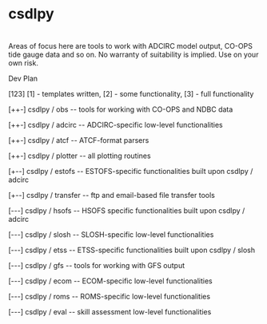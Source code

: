 # csdlpy
#
#
Areas of focus here are tools to work with ADCIRC model output, CO-OPS tide gauge data and so on.
No warranty of suitability is implied. Use on your own risk.

Dev Plan

[123] [1] - templates written, [2] - some functionality, [3] - full functionality

[++-] csdlpy / obs -- tools for working with CO-OPS and NDBC data

[++-] csdlpy / adcirc -- ADCIRC-specific low-level functionalities

[++-] csdlpy / atcf   -- ATCF-format parsers

[++-] csdlpy / plotter -- all plotting routines

[+--] csdlpy / estofs -- ESTOFS-specific functionalities built upon csdlpy / adcirc

[+--] csdlpy / transfer -- ftp and email-based file transfer tools

[---] csdlpy / hsofs  -- HSOFS specific functionalities built upon csdlpy / adcirc

[---] csdlpy / slosh  -- SLOSH-specific low-level functionalities

[---] csdlpy / etss   -- ETSS-specific functionalities built upon csdlpy / slosh 

[---] csdlpy / gfs   -- tools for working with GFS output

[---] csdlpy / ecom   -- ECOM-specific low-level functionalities

[---] csdlpy / roms   -- ROMS-specific low-level functionalities

[---] csdlpy / eval   -- skill assessment low-level functionalities

